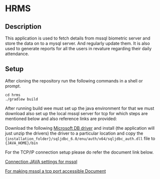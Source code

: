 # HRMS
## Description
This application is used to fetch details from mssql biometric server
and store the data on to a mysql server. And regularly update them. It
is also used to generate reports for all the users in revature regarding
their daily attendance.

## Setup

After cloning the repository run the following commands in a shell or prompt.

```
cd hrms 
./gradlew build
```

After running build wee must set up the java environment for that we must
download also set up the local mssql server for tcp for which steps are mentioned
below and also reference links are provided:

Download the following [Microsoft DB driver](https://www.microsoft.com/en-US/download/details.aspx?id=11774) and
install (the application will just unzip the drivers) the driver to a particular location and copy the `{installation_folder}/sqljdbc_6.0/enu/auth/x64/sqljdbc_auth.dll` file to
`{JAVA_HOME}/bin`

For the TCP/IP connection setup please do refer the document link below.  
 
[Connection JAVA settings for mssql](https://github.com/bhochhi/howto-guide/wiki/How-to-connect-SQL-Server-Using-Authentication-in-Spring-based-app.)

[For making mssql a tcp port accessible Document](https://www-01.ibm.com/support/docview.wss?uid=swg21692573&aid=1)